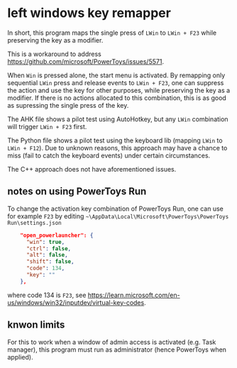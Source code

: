 # left windows key remapper

In short, this program maps the single press of `LWin` to `LWin + F23` while preserving the key as a modifier.

This is a workaround to address https://github.com/microsoft/PowerToys/issues/5571.

When `Win` is pressed alone, the start menu is activated. By remapping only sequential `LWin` press and release events to `LWin + F23`, one can suppress the action and use the key for other purposes, while preserving the key as a modifier. If there is no actions allocated to this combination, this is as good as supressing the single press of the key.

The AHK file shows a pilot test using AutoHotkey, but any `LWin` combination will trigger `LWin + F23` first.

The Python file shows a pilot test using the keyboard lib (mapping `LWin` to `LWin + F12`). Due to unknown reasons, this approach may have a chance to miss (fail to catch the keyboard events) under certain circumstances.

The C++ approach does not have aforementioned issues.

## notes on using PowerToys Run

To change the activation key combination of PowerToys Run, one can use for example `F23` by editing `~\AppData\Local\Microsoft\PowerToys\PowerToys Run\settings.json`

```json
    "open_powerlauncher": {
      "win": true,
      "ctrl": false,
      "alt": false,
      "shift": false,
      "code": 134,
      "key": ""
    },
```
where code 134 is `F23`, see https://learn.microsoft.com/en-us/windows/win32/inputdev/virtual-key-codes.

## knwon limits

For this to work when a window of admin access is activated (e.g. Task manager), this program must run as administrator (hence PowerToys when applied).
